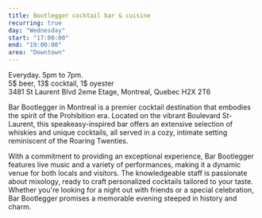 ```yaml
---
title: Bootlegger cocktail bar & cuisine
recurring: true
day: "Wednesday"
start: "17:00:00"
end: "19:00:00"
area: "Downtown"
---
```


Everyday. 5pm to 7pm.<br>5$ beer, 13$ cocktail, 1$ oyester<br>3481 St Laurent Blvd 2eme Etage, Montreal, Quebec H2X 2T6

<!-- more -->

Bar Bootlegger in Montreal is a premier cocktail destination that embodies the spirit of the Prohibition era. Located on the vibrant Boulevard St-Laurent, this speakeasy-inspired bar offers an extensive selection of whiskies and unique cocktails, all served in a cozy, intimate setting reminiscent of the Roaring Twenties. 

With a commitment to providing an exceptional experience, Bar Bootlegger features live music and a variety of performances, making it a dynamic venue for both locals and visitors. The knowledgeable staff is passionate about mixology, ready to craft personalized cocktails tailored to your taste. Whether you're looking for a night out with friends or a special celebration, Bar Bootlegger promises a memorable evening steeped in history and charm.
